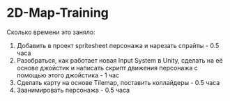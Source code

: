 # 2D-Map-Training
Сколько времени это заняло:
1. Добавить в проект spritesheet персонажа и нарезать спрайты - 0.5 часа
2. Разобраться, как работает новая Input System в Unity, сделать на её основе джойстик и  написать скрипт движения персонажа с помощью этого джойстика - 1 час
3. Сделать карту на основе Tilemap, поставить коллайдеры - 0.5 часа
4. Заанимировать персонажа - 0.5 часа
